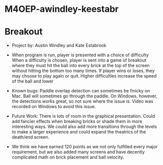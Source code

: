 # M4OEP-awindley-keestabr
# Breakout
* Project by: Austin Windley and Kate Estabrook

* When program is run, player is presented with a choice of difficulty
When a difficulty is chosen, player is sent into a game of breakout where they
must hit the ball into every brick at the top of the screen without hitting the
bottom too many times. If player wins or loses, they may choose to play again
or quit. Higher difficulties increase the speed of the ball and lower
* Known bugs: Paddle overlap detection can sometimes be finicky on Mac. Ball will
sometimes go through the paddle. On Windows, however, the detections works great, so not
sure where the issue is. Video was recorded on Windows to avoid this issue.
* Future Work: There is lots of room in the graphical presentation. Could add fancier effects
when breaking bricks or shade them in more interesting ways. We could also add more transitions
through the levels to make a larger experience and could expand the theatrics of the death/end
screen.
* We think we have earned 120 points as we not only fulfilled every major requirement, but we
also added many screens and have decently complicated math on brick placement and ball velocity.